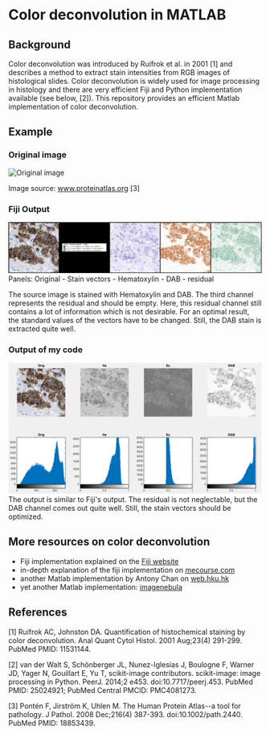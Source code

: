 # Color deconvolution in MATLAB

## Background

Color deconvolution was introduced by Ruifrok et al. in 2001 [1] and describes a method to extract stain intensities from RGB images of histological slides. Color deconvolution is widely used for image processing in histology and there are very efficient Fiji and Python implementation available (see below, [2]). This repository provides an efficient Matlab implementation of color deconvolution. 

## Example

### Original image
![Original image](http://www.proteinatlas.org/images/20416/45828_A_4_7_rna_selected.jpg "Original image")

Image source: www.proteinatlas.org [3]

### Fiji Output
![Fiji Output](FijiOutput.jpg "Fiji Output")
Panels: Original - Stain vectors - Hematoxylin - DAB - residual

The source image is stained with Hematoxylin and DAB. The third channel represents the residual and should be empty. Here, this residual channel still contains a lot of information which is not desirable. For an optimal result, the standard values of the vectors have to be changed. Still, the DAB stain is extracted quite well.

### Output of my code

![my Output](myOutput.jpg "My Output")
The output is similar to Fiji's output. The residual is not neglectable, but the DAB channel comes out quite well. Still, the stain vectors should be optimized.

## More resources on color deconvolution

* Fiji implementation explained on the [Fiji website](http://fiji.sc/Colour_Deconvolution)
* in-depth explanation of the fiji implementation on [mecourse.com](http://www.mecourse.com/landinig/software/cdeconv/cdeconv.html)
* another Matlab implementation by Antony Chan on [web.hku.hk](http://web.hku.hk/~ccsigma/color-deconv/color-deconv.html)
* yet another Matlab implementation: [imagenebula](https://code.google.com/p/imagenebula/source/browse/imagenebula/matlab/color/colordeconv.m?r=ec8fb69176f28ba49b38d5556452c38f7e02fa5a)

## References

[1] Ruifrok AC, Johnston DA. Quantification of histochemical staining by color deconvolution. Anal Quant Cytol Histol. 2001 Aug;23(4) 291-299. PubMed PMID: 11531144.

[2] van der Walt S, Schönberger JL, Nunez-Iglesias J, Boulogne F, Warner JD, Yager N, Gouillart E, Yu T, scikit-image contributors. scikit-image: image processing in Python. PeerJ. 2014;2 e453. doi:10.7717/peerj.453. PubMed PMID: 25024921; PubMed Central PMCID: PMC4081273.

[3] Pontén F, Jirström K, Uhlen M. The Human Protein Atlas--a tool for pathology. J Pathol. 2008 Dec;216(4) 387-393. doi:10.1002/path.2440. PubMed PMID: 18853439.
